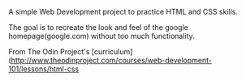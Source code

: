 A simple Web Development project to practice HTML and CSS skills. 

The goal is to recreate the look and feel of the google homepage(google.com) without too much functionality.

From The Odin Project's [curriculum](http://www.theodinproject.com/courses/web-development-101/lessons/html-css